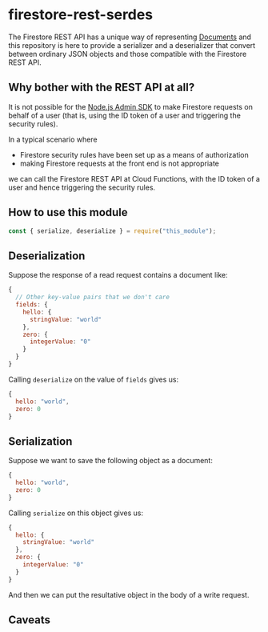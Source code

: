 # firestore-rest-serdes

The Firestore REST API has a unique way of representing [Documents](https://firebase.google.com/docs/firestore/reference/rest/v1/projects.databases.documents#Document) and this repository is here to provide a serializer and a deserializer that convert between ordinary JSON objects and those compatible with the Firestore REST API.

## Why bother with the REST API at all?
It is not possible for the [Node.js Admin SDK](https://firebase.google.com/docs/reference/admin/node) to make Firestore requests on behalf of a user (that is, using the ID token of a user and triggering the security rules).

In a typical scenario where
- Firestore security rules have been set up as a means of authorization
- making Firestore requests at the front end is not appropriate

we can call the Firestore REST API at Cloud Functions, with the ID token of a user and hence triggering the security rules.

## How to use this module
```js
const { serialize, deserialize } = require("this_module");
```

## Deserialization
Suppose the response of a read request contains a document like:
```js
{
  // Other key-value pairs that we don't care
  fields: {
    hello: {
      stringValue: "world"
    },
    zero: {
      integerValue: "0"
    }
  }
}
```
Calling `deserialize` on the value of `fields` gives us:
```js
{
  hello: "world",
  zero: 0
}
```

## Serialization
Suppose we want to save the following object as a document:
```js
{
  hello: "world",
  zero: 0
}
```
Calling `serialize` on this object gives us:
```js
{
  hello: {
    stringValue: "world"
  },
  zero: {
    integerValue: "0"
  }
}
```
And then we can put the resultative object in the body of a write request.

## Caveats
